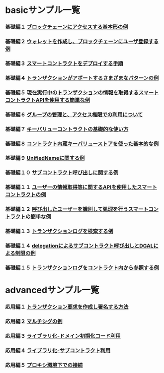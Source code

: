 # basicサンプル一覧
### 基礎編１ [ブロックチェーンにアクセスする基本形の例](https://dncware-blockchain-plus.github.io/samples/basic/basic01.html)
### 基礎編２ [ウォレットを作成し、ブロックチェーンにユーザ登録する例](https://dncware-blockchain-plus.github.io/samples/basic/basic02.html)
### 基礎編３ [スマートコントラクトをデプロイする手順](https://dncware-blockchain-plus.github.io/samples/basic/basic03.html)
### 基礎編４ [トランザクションがアボートするさまざまなパターンの例](https://dncware-blockchain-plus.github.io/samples/basic/basic04.html)
### 基礎編５ [現在実行中のトランザクションの情報を取得するスマートコントラクトAPIを使用する簡単な例](https://dncware-blockchain-plus.github.io/samples/basic/basic05.html)
### 基礎編６ [グループの管理と、アクセス権限での利用について](https://dncware-blockchain-plus.github.io/samples/basic/basic06.html)
### 基礎編７ [キーバリューコントラクトの基礎的な使い方](https://dncware-blockchain-plus.github.io/samples/basic/basic07.html)
### 基礎編８ [コントラクト内蔵キーバリューストアを使った基本的な例](https://dncware-blockchain-plus.github.io/samples/basic/basic08.html)
### 基礎編９ [UnifiedNameに関する例](https://dncware-blockchain-plus.github.io/samples/basic/basic09.html)
### 基礎編１０ [サブコントラクト呼び出しに関する例](https://dncware-blockchain-plus.github.io/samples/basic/basic10.html)
### 基礎編１１ [ユーザーの情報取得等に関するAPIを使用したスマートコントラクトの例](https://dncware-blockchain-plus.github.io/samples/basic/basic11.html)
### 基礎編１２ [呼び出したユーザーを識別して処理を行うスマートコントラクトの簡単な例](https://dncware-blockchain-plus.github.io/samples/basic/basic12.html)
### 基礎編１３ [トランザクションログを検索する例](https://dncware-blockchain-plus.github.io/samples/basic/basic13.html)
### 基礎編１４ [delegationによるサブコントラクト呼び出しとDGALによる制限の例](https://dncware-blockchain-plus.github.io/samples/basic/basic14.html)
### 基礎編１５ [トランザクションログをコントラクト内から参照する例](https://dncware-blockchain-plus.github.io/samples/basic/basic15.html)

# advancedサンプル一覧
### 応用編１ [トランザクション要求を作成し署名する方法](https://dncware-blockchain-plus.github.io/samples/advanced/advanced01.html)
### 応用編２ [マルチシグの例](https://dncware-blockchain-plus.github.io/samples/advanced/advanced02.html)
### 応用編３ [ライブラリ化-ドメイン初期化コード利用](https://dncware-blockchain-plus.github.io/samples/advanced/advanced03.html)
### 応用編４ [ライブラリ化-サブコントラクト利用](https://dncware-blockchain-plus.github.io/samples/advanced/advanced04.html)
### 応用編５ [プロキシ環境下での接続](https://dncware-blockchain-plus.github.io/samples/advanced/advanced05.html)
